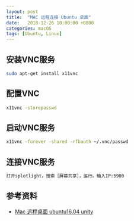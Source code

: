 ```yaml
---
layout: post
title:  "MAC 远程连接 Ubuntu 桌面"
date:   2018-12-26 10:00:00 +0800
categories: macOS
tags: [Ubuntu, Linux]
---
```


## 安装VNC服务
```bash
sudo apt-get install x11vnc
```

## 配置VNC
```bash
x11vnc -storepasswd
```

## 启动VNC服务
```bash
x11vnc -forever -shared -rfbauth ~/.vnc/passwd
```

## 连接VNC服务
```txt
打开splotlight，搜索［屏幕共享］，运行。输入IP:5900
```

## 参考资料
* [Mac 远程桌面 ubuntu16.04 unity](https://www.cnblogs.com/nowgood/p/Macremotedesktop.html)